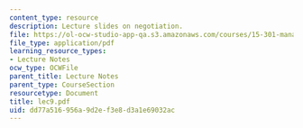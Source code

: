 ```yaml
---
content_type: resource
description: Lecture slides on negotiation.
file: https://ol-ocw-studio-app-qa.s3.amazonaws.com/courses/15-301-managerial-psychology-fall-2006/dd77a516956a9d2ef3e8d3a1e69032ac_lec9.pdf
file_type: application/pdf
learning_resource_types:
- Lecture Notes
ocw_type: OCWFile
parent_title: Lecture Notes
parent_type: CourseSection
resourcetype: Document
title: lec9.pdf
uid: dd77a516-956a-9d2e-f3e8-d3a1e69032ac
---
```

